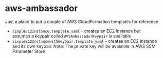 # aws-ambassador

Just a place to put a couple of AWS CloudFormation templates for reference

- `simpleEC2Instance.template.yaml` - creates an EC2 instance but assumes a keypair called `AWSAmbassadorKeypair` is available
- `simpleEC2Instancewithkeypair.template.yaml` - creates an EC2 instance and its own keypair. Note: The private key will be avaialble in AWS SSM Parameter Store
